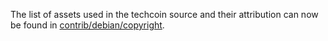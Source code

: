 The list of assets used in the techcoin source and their attribution can now be found in [contrib/debian/copyright](../contrib/debian/copyright).
